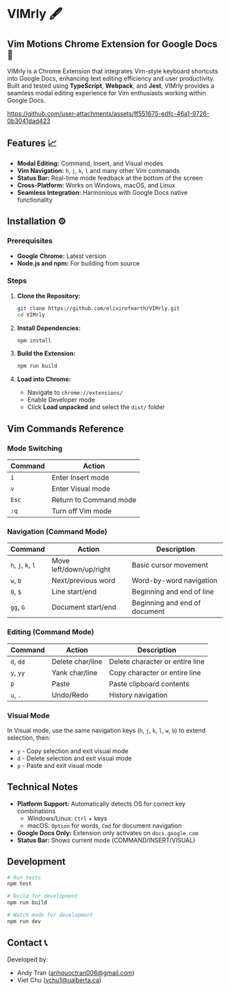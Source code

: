 # VIMrly 🖋️

## Vim Motions Chrome Extension for Google Docs 📝

VIMrly is a Chrome Extension that integrates Vim-style keyboard shortcuts into Google Docs, enhancing text editing efficiency and user productivity. Built and tested using **TypeScript**, **Webpack**, and **Jest**, VIMrly provides a seamless modal editing experience for Vim enthusiasts working within Google Docs.



https://github.com/user-attachments/assets/ff551675-edfc-46a1-9726-0b3041dad423



## Features 📈

- **Modal Editing:** Command, Insert, and Visual modes
- **Vim Navigation:** `h`, `j`, `k`, `l` and many other Vim commands
- **Status Bar:** Real-time mode feedback at the bottom of the screen
- **Cross-Platform:** Works on Windows, macOS, and Linux
- **Seamless Integration:** Harmonious with Google Docs native functionality

## Installation ⚙️

### Prerequisites

- **Google Chrome:** Latest version
- **Node.js and npm:** For building from source

### Steps

1. **Clone the Repository:**

   ```bash
   git clone https://github.com/elixirofearth/VIMrly.git
   cd VIMrly
   ```

2. **Install Dependencies:**

   ```bash
   npm install
   ```

3. **Build the Extension:**

   ```bash
   npm run build
   ```

4. **Load into Chrome:**
   - Navigate to `chrome://extensions/`
   - Enable Developer mode
   - Click **Load unpacked** and select the `dist/` folder

## Vim Commands Reference

### Mode Switching

| Command | Action                 |
| ------- | ---------------------- |
| `i`     | Enter Insert mode      |
| `v`     | Enter Visual mode      |
| `Esc`   | Return to Command mode |
| `:q`    | Turn off Vim mode      |

### Navigation (Command Mode)

| Command            | Action                  | Description                   |
| ------------------ | ----------------------- | ----------------------------- |
| `h`, `j`, `k`, `l` | Move left/down/up/right | Basic cursor movement         |
| `w`, `b`           | Next/previous word      | Word-by-word navigation       |
| `0`, `$`           | Line start/end          | Beginning and end of line     |
| `gg`, `G`          | Document start/end      | Beginning and end of document |

### Editing (Command Mode)

| Command   | Action           | Description                     |
| --------- | ---------------- | ------------------------------- |
| `d`, `dd` | Delete char/line | Delete character or entire line |
| `y`, `yy` | Yank char/line   | Copy character or entire line   |
| `p`       | Paste            | Paste clipboard contents        |
| `u`, `.`  | Undo/Redo        | History navigation              |

### Visual Mode

In Visual mode, use the same navigation keys (`h`, `j`, `k`, `l`, `w`, `b`) to extend selection, then:

- `y` - Copy selection and exit visual mode
- `d` - Delete selection and exit visual mode
- `p` - Paste and exit visual mode

## Technical Notes

- **Platform Support:** Automatically detects OS for correct key combinations
  - Windows/Linux: `Ctrl` + keys
  - macOS: `Option` for words, `Cmd` for document navigation
- **Google Docs Only:** Extension only activates on `docs.google.com`
- **Status Bar:** Shows current mode (COMMAND/INSERT/VISUAL)

## Development

```bash
# Run tests
npm test

# Build for development
npm run build

# Watch mode for development
npm run dev
```

## Contact 📞

Developed by:

- Andy Tran ([anhquoctran006@gmail.com](mailto:anhquoctran006@gmail.com))
- Viet Chu ([vchu1@ualberta.ca](mailto:vchu1@ualberta.ca))
